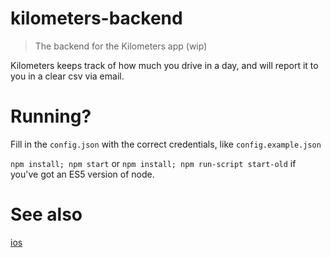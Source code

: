 # kilometers-backend

>The backend for the Kilometers app (wip)

Kilometers keeps track of how much you drive in a day, and will report it to you in a clear csv via email.

# Running?

Fill in the `config.json` with the correct credentials, like `config.example.json`

`npm install; npm start` or `npm install; npm run-script start-old` if you've got an ES5 version of node.

# See also

[ios](https://github.com/haroenv/kilometers-ios)

